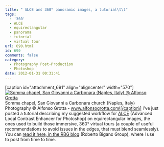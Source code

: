 ```yaml
---
title: " ALCE and 360° panoramic images, a tutorial\t\t"
tags:
  - '360'
  - ALCE
  - equirectangular
  - panorama
  - tutorial
  - virtual tour
url: 690.html
id: 690
comments: false
category:
  - Photography Post-Production
  - Photoshop
date: 2012-01-31 00:31:41
---
```


\[caption id="attachment_691" align="aligncenter" width="570"\][![Somma chapel, San Giovanni a Carbonara (Naples, Italy) @ Alfonso Grotta](http://localhost:8888/wp-content/uploads/2012/01/equirectangular.jpg)](http://blog.rbg.bigano.com/2012/01/30/alce-and-360-equirectangular-panoramic-images/) Somma chapel, San Giovanni a Carbonara church (Naples, Italy) Photography © Alfonso Grotta - www.alfonsogrotta.com\[/caption\] I've just posted a tutorial describing my suggested workflow for [ALCE](http://www.bigano.com/ALCE "ALCE - Advanced Local Contrast Enhancer") (Advanced Local Contrast Enhancer for Photoshop) on equirectangular images, the ones used to build those immersive, 360° virtual tours (a couple of useful recommendations to avoid issues in the edges, that must blend seamlessly). You can [read it here, in the RBG blog](http://blog.rbg.bigano.com/2012/01/30/alce-and-360-equirectangular-panoramic-images/ "ALCE and 360° panoramic images - RBG blog") (Roberto Bigano Group), where I use to post from time to time.